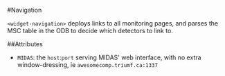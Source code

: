 #Navigation

`<widget-navigation>` deploys links to all monitoring pages, and parses the MSC table in the ODB to decide which detectors to link to.

##Attributes

 - `MIDAS`: the `host`:`port` serving MIDAS' web interface, with no extra window-dressing, ie `awesomecomp.triumf.ca:1337`

